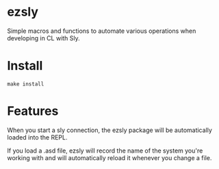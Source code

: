 # ezsly

Simple macros and functions to automate various operations when developing in CL with Sly.

# Install

    make install

# Features

When you start a sly connection, the ezsly package will be automatically loaded into the REPL.

If you load a .asd file, ezsly will record the name of the system you're working with and will automatically reload it whenever you change a file.


